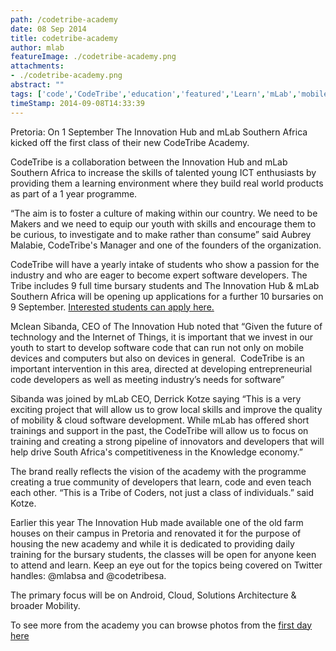 ```yaml
---
path: /codetribe-academy
date: 08 Sep 2014
title: codetribe-academy
author: mlab
featureImage: ./codetribe-academy.png
attachments: 
- ./codetribe-academy.png
abstract: ""
tags: ['code','CodeTribe','education','featured','Learn','mLab','mobile','pretoria','The Innovation Hub']
timeStamp: 2014-09-08T14:33:39
---
```


Pretoria: On 1 September The Innovation Hub and mLab Southern Africa kicked off the first class of their new CodeTribe Academy.

CodeTribe is a collaboration between the Innovation Hub and mLab Southern Africa to increase the skills of talented young ICT enthusiasts by providing them a learning environment where they build real world products as part of a 1 year programme.

“The aim is to foster a culture of making within our country. We need to be Makers and we need to equip our youth with skills and encourage them to be curious, to investigate and to make rather than consume” said Aubrey Malabie, CodeTribe's Manager and one of the founders of the organization.

CodeTribe will have a yearly intake of students who show a passion for the industry and who are eager to become expert software developers. The Tribe includes 9 full time bursary students and The Innovation Hub &amp; mLab Southern Africa will be opening up applications for a further 10 bursaries on 9 September. [Interested students can apply here.](https:&#x2F;&#x2F;mlab.co.za&#x2F;codetribe)

Mclean Sibanda, CEO of The Innovation Hub noted that “Given the future of technology and the Internet of Things, it is important that we invest in our youth to start to develop software code that can run not only on mobile devices and computers but also on devices in general.  CodeTribe is an important intervention in this area, directed at developing entrepreneurial code developers as well as meeting industry’s needs for software”

Sibanda was joined by mLab CEO, Derrick Kotze saying “This is a very exciting project that will allow us to grow local skills and improve the quality of mobility &amp; cloud software development. While mLab has offered short trainings and support in the past, the CodeTribe will allow us to focus on training and creating a strong pipeline of innovators and developers that will help drive South Africa's competitiveness in the Knowledge economy.”

The brand really reflects the vision of the academy with the programme creating a true community of developers that learn, code and even teach each other. “This is a Tribe of Coders, not just a class of individuals.” said Kotze.

Earlier this year The Innovation Hub made available one of the old farm houses on their campus in Pretoria and renovated it for the purpose of housing the new academy and while it is dedicated to providing daily training for the bursary students, the classes will be open for anyone keen to attend and learn. Keep an eye out for the topics being covered on Twitter handles: @mlabsa and @codetribesa.

The primary focus will be on Android, Cloud, Solutions Architecture &amp; broader Mobility.

To see more from the academy you can browse photos from the [first day here](https:&#x2F;&#x2F;www.flickr.com&#x2F;photos&#x2F;mlabsa&#x2F;sets&#x2F;72157647086226336&#x2F;)


